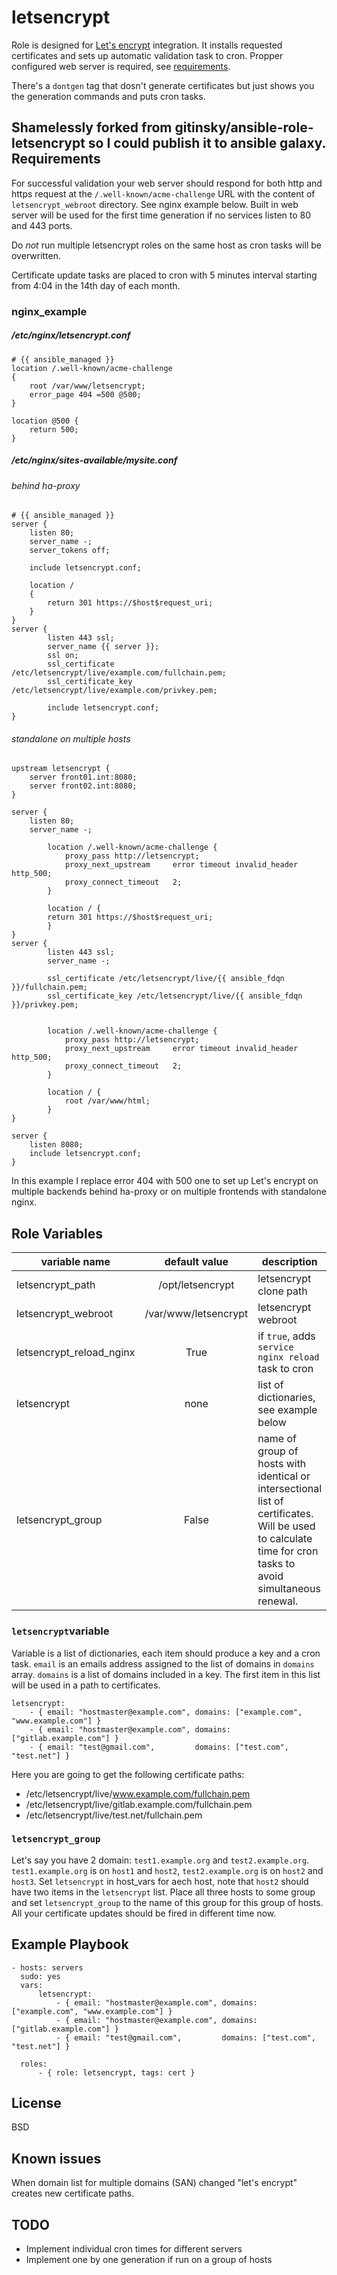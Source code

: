 letsencrypt
=========

Role is designed for [Let's encrypt](https://letsencrypt.org/) integration. It installs requested certificates and sets up automatic validation task to cron. Propper configured web server is required, see [requirements](#requirements).

There's a ```dontgen``` tag that dosn't generate certificates but just shows you the generation commands and puts cron tasks.

Shamelessly forked from gitinsky/ansible-role-letsencrypt so I could publish it to ansible galaxy. 
Requirements
------------

For successful validation your web server should respond for both http and https request at the ```/.well-known/acme-challenge``` URL with the content of ```letsencrypt_webroot``` directory. See nginx example below. Built in web server will be used for the first time generation if no services listen to 80 and 443 ports.

Do _not_ run multiple letsencrypt roles on the same host as cron tasks will be overwritten.

Certificate update tasks are placed to cron with 5 minutes interval starting from 4:04 in the 14th day of each month.

### nginx_example

##### /etc/nginx/letsencrypt.conf

```
# {{ ansible_managed }}
location /.well-known/acme-challenge
{
    root /var/www/letsencrypt;
    error_page 404 =500 @500;
}

location @500 {
    return 500;
}
```

##### /etc/nginx/sites-available/mysite.conf

###### behind ha-proxy

```
# {{ ansible_managed }}
server {
    listen 80;
    server_name -;
    server_tokens off;

    include letsencrypt.conf;

    location /
    {
        return 301 https://$host$request_uri;
    }
}
server {
        listen 443 ssl;
        server_name {{ server }};
        ssl on;
        ssl_certificate     /etc/letsencrypt/live/example.com/fullchain.pem;
        ssl_certificate_key /etc/letsencrypt/live/example.com/privkey.pem;

        include letsencrypt.conf;
}
```

###### standalone on multiple hosts

```
upstream letsencrypt {
    server front01.int:8080;
    server front02.int:8080;
}

server {
    listen 80;
    server_name -;

        location /.well-known/acme-challenge {
            proxy_pass http://letsencrypt;
            proxy_next_upstream     error timeout invalid_header http_500;
            proxy_connect_timeout   2;
        }

        location / {
        return 301 https://$host$request_uri;
        }
}
server {
        listen 443 ssl;
        server_name -;

        ssl_certificate /etc/letsencrypt/live/{{ ansible_fdqn }}/fullchain.pem;
        ssl_certificate_key /etc/letsencrypt/live/{{ ansible_fdqn }}/privkey.pem;


        location /.well-known/acme-challenge {
            proxy_pass http://letsencrypt;
            proxy_next_upstream     error timeout invalid_header http_500;
            proxy_connect_timeout   2;
        }

        location / {
            root /var/www/html;
        }
}

server {
    listen 8080;
    include letsencrypt.conf;
}
```

In this example I replace error 404 with 500 one to set up Let's encrypt on multiple backends behind ha-proxy or on multiple frontends with standalone nginx.

Role Variables
--------------

| variable name | default value | description |
|---------------|:-------------:|-------------|
| letsencrypt_path| /opt/letsencrypt | letsencrypt clone path |
| letsencrypt_webroot| /var/www/letsencrypt| letsencrypt webroot |
| letsencrypt_reload_nginx| True | if ```true```, adds ```service nginx reload``` task to cron|
| letsencrypt | none | list of dictionaries, see example below |
|letsencrypt_group|False|name of group of hosts with identical or intersectional list of certificates. Will be used to calculate time for cron tasks to avoid simultaneous renewal.

### ```letsencrypt```variable

Variable is a list of dictionaries, each item should produce a key and a cron task.
```email``` is an emails address assigned to the list of domains in ```domains``` array.
```domains``` is a list of domains included in a key. The first item in this list will be used in a path to certificates.

```
letsencrypt:
    - { email: "hostmaster@example.com", domains: ["example.com", "www.example.com"] }
    - { email: "hostmaster@example.com", domains: ["gitlab.example.com"] }
    - { email: "test@gmail.com",         domains: ["test.com", "test.net"] }
```

Here you are going to get the following certificate paths:

- /etc/letsencrypt/live/www.example.com/fullchain.pem
- /etc/letsencrypt/live/gitlab.example.com/fullchain.pem
- /etc/letsencrypt/live/test.net/fullchain.pem

### ```letsencrypt_group```

Let's say you have 2 domain: ```test1.example.org``` and ```test2.example.org```. ```test1.example.org``` is on ```host1``` and ```host2```, ```test2.example.org``` is on ```host2``` and ```host3```. Set ```letsencrypt``` in host_vars for aech host, note that ```host2``` should have two items in the ```letsencrypt``` list. Place all three hosts to some group and set ```letsencrypt_group``` to the name of this group for this group of hosts. All your certificate updates should be fired in different time now.

Example Playbook
----------------

```
- hosts: servers
  sudo: yes
  vars:
      letsencrypt:
          - { email: "hostmaster@example.com", domains: ["example.com", "www.example.com"] }
          - { email: "hostmaster@example.com", domains: ["gitlab.example.com"] }
          - { email: "test@gmail.com",         domains: ["test.com", "test.net"] }

  roles:
      - { role: letsencrypt, tags: cert }

```

License
-------

BSD

Known issues
------------

When domain list for multiple domains (SAN) changed "let's encrypt" creates new certificate paths.

TODO
-----

- Implement individual cron times for different servers
- Implement one by one generation if run on a group of hosts
